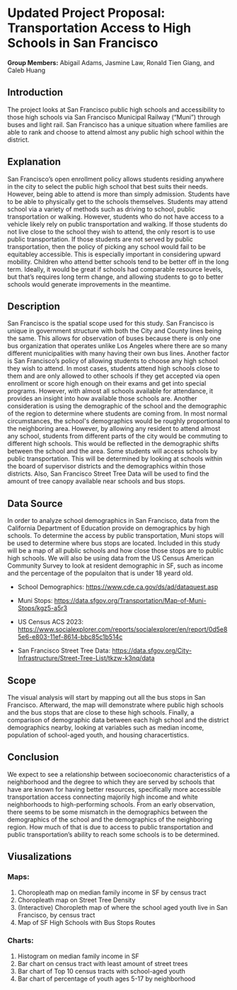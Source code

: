 # Updated Project Proposal: Transportation Access to High Schools in San Francisco
**Group Members:** Abigail Adams, Jasmine Law, Ronald Tien Giang, and Caleb Huang

## Introduction
The project looks at San Francisco public high schools and accessibility to those high schools via San Francisco Municipal Railway (“Muni”) through buses and light rail. San Francisco has a unique situation where families are able to rank and choose to attend almost any public high school within the district. 

## Explanation
San Francisco’s open enrollment policy allows students residing anywhere in the city to select the public high school that best suits their needs. However, being able to attend is more than simply admission. Students have to be able to physically get to the schools themselves. Students may attend school via a variety of methods such as driving to school, public transportation or walking. However, students who do not have access to a vehicle likely rely on public transportation and walking. If those students do not live close to the school they wish to attend, the only resort is to use public transportation. If those students are not served by public transportation, then the policy of picking any school would fail to be equitabley accessible. This is especially important in considering upward mobility. Children who attend better schools tend to be better off in the long term. Ideally, it would be great if schools had comparable resource levels, but that’s requires long term change, and allowing students to go to better schools would generate improvements in the meantime. 

## Description
San Francisco is the spatial scope used for this study. San Francisco is unique in government structure with both the City and County lines being the same. This allows for observation of buses because there is only one bus organization that operates unlike Los Angeles where there are so many different municipalities with many having their own bus lines. Another factor is San Francisco’s policy of allowing students to choose any high school they wish to attend. In most cases, students attend high schools close to them and are only allowed to other schools if they get accepted via open enrollment or score high enough on their exams and get into special programs. However, with almost all schools available for attendance, it provides an insight into how available those schools are. 
Another consideration is using the demographic of the school and the demographic of the region to determine where students are coming from. In most normal circumstances, the school's demographics would be roughly proportional to the neighboring area. However, by allowing any resident to attend almost any school, students from different parts of the city would be commuting to different high schools. This would be reflected in the demographic shifts between the school and the area. Some students will access schools by public transportation. This will be determined by looking at schools within the board of supervisor districts and the demographics within those districts. Also, San Francisco Street Tree Data will be used to find the amount of tree canopy available near schools and bus stops.

## Data Source
In order to analyze school demographics in San Francisco, data from the California Department of Education provide on demographics by high schools. To determine the access by public transportation, Muni stops will be used to determine where bus stops are located. Included in this study will be a map of all public schools and how close those stops are to public high schools. We will also be using data from the US Census American Community Survey to look at resident demographic in SF, such as income and the percentage of the populaiton that is under 18 yeard old. 

* School Demographics: https://www.cde.ca.gov/ds/ad/dataquest.asp

* Muni Stops: https://data.sfgov.org/Transportation/Map-of-Muni-Stops/kgz5-a5r3

* US Census ACS 2023: https://www.socialexplorer.com/reports/socialexplorer/en/report/0d5e85e6-e803-11ef-8614-bbc85c1b514c

* San Francisco Street Tree Data: https://data.sfgov.org/City-Infrastructure/Street-Tree-List/tkzw-k3nq/data

## Scope
The visual analysis will start by mapping out all the bus stops in San Francisco. Afterward, the map will demonstrate where public high schools and the bus stops that are close to these high schools. Finally, a comparison of demographic data between each high school and the district demographics nearby, looking at variables such as median income, population of school-aged youth, and housing characertistics.  

## Conclusion
We expect to see a relationship between socioeconomic characteristics of a neighborhood and the degree to which they are served by schools that have are known for having better resources, specifically more accessible transportation access connecting majorily high income and white neighborhoods to high-performing schools. From an early observation, there seems to be some mismatch in the demographics between the demographics of the school and the demographics of the neighboring region. How much of that is due to access to public transportation and public transportation’s ability to reach some schools is to be determined. 

## Viusalizations
### Maps: 
1. Choropleath map on median family income in SF by census tract 
2. Choropleath map on Street Tree Density 
3. (Interactive) Choropleth map of where the school aged youth live in San Francisco, by census tract 
4. Map of SF High Schools with Bus Stops Routes

### Charts: 
1. Histogram on median family income in SF
2. Bar chart on census tract with least amount of street trees
3. Bar chart of Top 10 census tracts with school-aged youth 
4. Bar chart of percentage of youth ages 5-17 by neighborhood 


